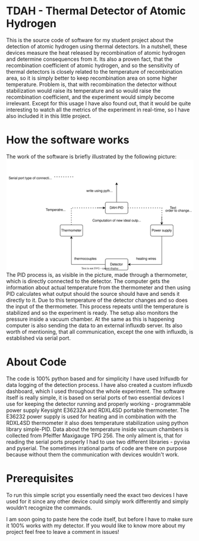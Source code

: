 # TDAH - Thermal Detector of Atomic Hydrogen
This is the source code of software for my student project about the detection of atomic hydrogen using thermal detectors. In a nutshell, these devices measure the heat released by recombination of atomic hydrogen and determine consequences from it. Its also a proven fact, that the recombination coefficient of atomic hydrogen, and so the sensitivity of thermal detectors is closely related to the temperature of recombination area, so it is simply better to keep recombination area on some higher temperature. Problem is, that with recombination the detector without stabilization would raise its temperature and so would raise the recombination coefficient, and the experiment would simply become irrelevant. Except for this usage I have also found out, that it would be quite interesting to watch all the metrics of the experiment in real-time, so I have also included it in this little project. 
# How the software works
The work of the software is briefly illustrated by the following picture:
\
![Simple scheme](https://github.com/LLetal/DAH/blob/main/detector-scheme.svg)
\
The PID process is, as visible in the picture, made through a thermometer, which is directly connected to the detector. The computer gets the information about actual temperature from the thermometer and then using PID calculates what output should the source should have and sends it directly to it. Due to this temperature of the detector changes and so does the input of the thermometer. This process repeats until the temperature is stabilized and so the experiment is ready. The setup also monitors the pressure inside a vacuum chamber. At the same as this is happening computer is also sending the data to an external influxdb server. Its also worth of mentioning, that all communication, except the one with influxdb, is established via serial port.
# About Code 
The code is 100% python based and for simplicity I have used Inlfuxdb for data logging of the detection process. I have also created a custom influxdb dashboard, which I used throughout the whole experiment. The software itself is really simple, it is based on serial ports of two essential devices I use for keeping the detector running and properly working - programmable power supply Keysight E36232A and RDXL4SD portable thermometer. The E36232 power supply is used for heating and in combination with the RDXL4SD thermometer it also does temperature stabilization using python library simple-PID. Data about the temperature inside vacuum chambers is collected from Pfeiffer Maxigauge TPG 256. The only ailment is, that for reading the serial ports properly I had to use two different libraries - pyvisa and pyserial. The sometimes irrational parts of code are there on purpose because without them the communication with devices wouldn't work.

# Prerequisites
To run this simple script you essentially need the exact two devices I have used for it since any other device could simply work differently and simply wouldn‘t recognize the commands.

I am soon going to paste here the code itself, but before I have to make sure it 100% works with my detector. If you would like to know more about my project feel free to leave a comment in issues!

